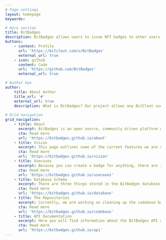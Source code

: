 ```yaml
---
# Page settings
layout: homepage
keywords:

# Hero section
title: BitBadges
description: BitBadges allows users to issue NFT badges to other users!
buttons:
    - content: Profile
      url: 'https://bitclout.com/u/BitBadges'
      external_url: true
    - icon: github
      content: Code
      url: 'https://github.com/BitBadges'
      external_url: true

# Author box
author:
    title: About Author
    title_url: '#'
    external_url: true
    description: What is BitBadges? Our project allows any BitClout user to associate with any other user(s) through a NFT that is linked to the recipient's public key (no selling it). So once you earn a badge, no one can take it way from you!
    
# Grid navigation
grid_navigation:
    - title: About
      excerpt: BitBadges is an open source, community driven platform where BitClout users can issue NFT badges to other users!
      cta: Read more
      url: 'https://bitbadges.github.io/about'    
    - title: Vision
      excerpt: This page outlines some of the current features we are currently working on and planning to work on in the near future!
      cta: Read more
      url: 'https://bitbadges.github.io/vision'
    - title: Usecases
      excerpt: Because you can create a badge for anything, there are infinitely many possible use cases for BitBadges!
      cta: Read more
      url: 'https://bitbadges.github.io/usecases'
    - title: Database Schema
      excerpt: There are three things stored in the BitBadges database - badges, badgePages, and users
      cta: Read more
      url: 'https://bitbadges.github.io/database'
    - title: The Repositories
      excerpt: Currently, we are working on cleaning up the codebase but here are links to the repositories 
      cta: Read more
      url: 'https://bitbadges.github.io/codebase'   
    - title: API Documentation
      excerpt: Here you will find information about the BitBadges API and the various get/post methods
      cta: Read more
      url: 'https://bitbadges.github.io/api'         
---
```

